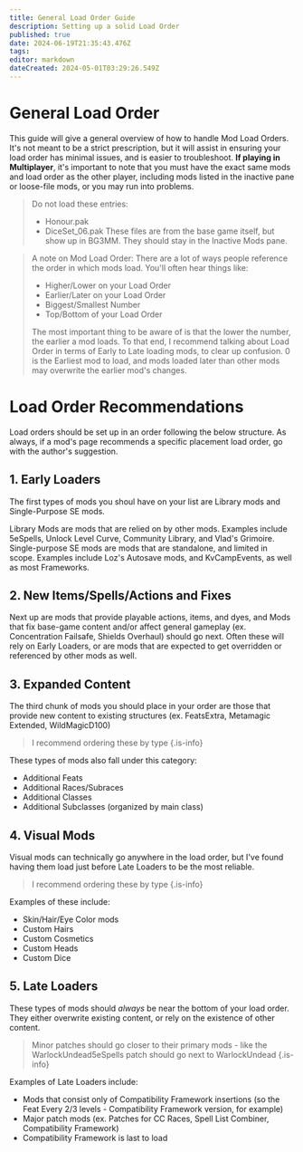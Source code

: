 ```yaml
---
title: General Load Order Guide
description: Setting up a solid Load Order
published: true
date: 2024-06-19T21:35:43.476Z
tags: 
editor: markdown
dateCreated: 2024-05-01T03:29:26.549Z
---
```


# General Load Order
This guide will give a general overview of how to handle Mod Load Orders. It's not meant to be a strict prescription, but it will assist in ensuring your load order has minimal issues, and is easier to troubleshoot. **If playing in Multiplayer**, it's important to note that you must have the exact same mods and load order as the other player, including mods listed in the inactive pane or loose-file mods, or you may run into problems.

> Do not load these entries:
> - Honour.pak
> - DiceSet_06.pak
> These files are from the base game itself, but show up in BG3MM. They should stay in the Inactive Mods pane.
<!-- {blockquote:.is-danger} -->

> A note on Mod Load Order: There are a lot of ways people reference the order in which mods load. You'll often hear things like:
> - Higher/Lower on your Load Order
> - Earlier/Later on your Load Order
> - Biggest/Smallest Number
> - Top/Bottom of your Load Order
>
> The most important thing to be aware of is that the lower the number, the earlier a mod loads. To that end, I recommend talking about Load Order in terms of Early to Late loading mods, to clear up confusion. 0 is the Earliest mod to load, and mods loaded later than other mods may overwrite the earlier mod's changes. 
<!-- {blockquote:.is-info} -->

# Load Order Recommendations

Load orders should be set up in an order following the below structure. As always, if a mod's page recommends a specific placement load order, go with the author's suggestion.

## 1. Early Loaders
The first types of mods you shoul have on your list are Library mods and Single-Purpose SE mods.

Library Mods are mods that are relied on by other mods. Examples include 5eSpells, Unlock Level Curve, Community Library, and Vlad's Grimoire.
Single-purpose SE mods are mods that are standalone, and limited in scope. Examples include Loz's Autosave mods, and KvCampEvents, as well as most Frameworks.

## 2. New Items/Spells/Actions and Fixes
Next up are mods that provide playable actions, items, and dyes, and Mods that fix base-game content and/or affect general gameplay (ex. Concentration Failsafe, Shields Overhaul) should go next. Often these will rely on Early Loaders, or are mods that are expected to get overridden or referenced by other mods as well.

## 3. Expanded Content
The third chunk of mods you should place in your order are those that provide new content to existing structures (ex. FeatsExtra, Metamagic Extended, WildMagicD100)

> I recommend ordering these by type
{.is-info}


These types of mods also fall under this category:
- Additional Feats
- Additional Races/Subraces
- Additional Classes
- Additional Subclasses (organized by main class)

## 4. Visual Mods
Visual mods can technically go anywhere in the load order, but I've found having them load just before Late Loaders to be the most reliable.

> I recommend ordering these by type
{.is-info}

Examples of these include:
- Skin/Hair/Eye Color mods
- Custom Hairs
- Custom Cosmetics
- Custom Heads
- Custom Dice

## 5. Late Loaders
These types of mods should _always_ be near the bottom of your load order. They either overwrite existing content, or rely on the existence of other content.

> Minor patches should go closer to their primary mods - like the WarlockUndead5eSpells patch should go next to WarlockUndead
{.is-info}

Examples of Late Loaders include:
- Mods that consist only of Compatibility Framework insertions (so the Feat Every 2/3 levels - Compatibility Framework version, for example)
- Major patch mods (ex. Patches for CC Races, Spell List Combiner, Compatibility Framework)
- Compatibility Framework is last to load